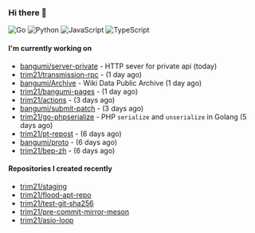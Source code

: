 ### Hi there 👋

![Go](https://img.shields.io/badge/go-%2300ADD8.svg?style=for-the-badge&logo=go&logoColor=white)
![Python](https://img.shields.io/badge/python-3670A0?style=for-the-badge&logo=python&logoColor=ffdd54)
![JavaScript](https://img.shields.io/badge/javascript-%23323330.svg?style=for-the-badge&logo=javascript&logoColor=%23F7DF1E)
![TypeScript](https://img.shields.io/badge/typescript-%23007ACC.svg?style=for-the-badge&logo=typescript&logoColor=white)

#### I'm currently working on

- [bangumi/server-private](https://github.com/bangumi/server-private) - HTTP sever for private api (today)
- [trim21/transmission-rpc](https://github.com/trim21/transmission-rpc) -  (1 day ago)
- [bangumi/Archive](https://github.com/bangumi/Archive) - Wiki Data Public Archive (1 day ago)
- [trim21/bangumi-pages](https://github.com/trim21/bangumi-pages) -  (1 day ago)
- [trim21/actions](https://github.com/trim21/actions) -  (3 days ago)
- [bangumi/submit-patch](https://github.com/bangumi/submit-patch) -  (3 days ago)
- [trim21/go-phpserialize](https://github.com/trim21/go-phpserialize) - PHP `serialize` and `unserialize` in Golang (5 days ago)
- [trim21/pt-repost](https://github.com/trim21/pt-repost) -  (6 days ago)
- [bangumi/proto](https://github.com/bangumi/proto) -  (6 days ago)
- [trim21/bep-zh](https://github.com/trim21/bep-zh) -  (6 days ago)

#### Repositories I created recently

- [trim21/staging](https://github.com/trim21/staging)
- [trim21/flood-apt-repo](https://github.com/trim21/flood-apt-repo)
- [trim21/test-git-sha256](https://github.com/trim21/test-git-sha256)
- [trim21/pre-commit-mirror-meson](https://github.com/trim21/pre-commit-mirror-meson)
- [trim21/asio-loop](https://github.com/trim21/asio-loop)

